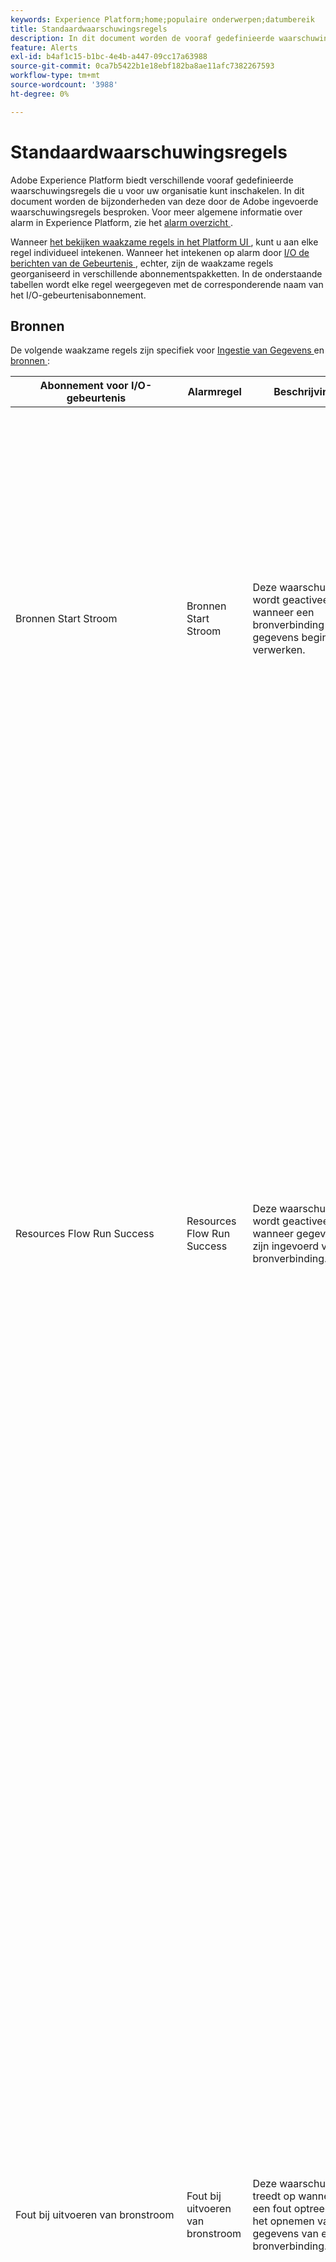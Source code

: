 ```yaml
---
keywords: Experience Platform;home;populaire onderwerpen;datumbereik
title: Standaardwaarschuwingsregels
description: In dit document worden de vooraf gedefinieerde waarschuwingsregels van het Experience Platform besproken.
feature: Alerts
exl-id: b4af1c15-b1bc-4e4b-a447-09cc17a63988
source-git-commit: 0ca7b5422b1e18ebf182ba8ae11afc7382267593
workflow-type: tm+mt
source-wordcount: '3988'
ht-degree: 0%

---
```


# Standaardwaarschuwingsregels

Adobe Experience Platform biedt verschillende vooraf gedefinieerde waarschuwingsregels die u voor uw organisatie kunt inschakelen. In dit document worden de bijzonderheden van deze door de Adobe ingevoerde waarschuwingsregels besproken. Voor meer algemene informatie over alarm in Experience Platform, zie het [ alarm overzicht ](./overview.md).

Wanneer [ het bekijken waakzame regels in het Platform UI ](./ui.md), kunt u aan elke regel individueel intekenen. Wanneer het intekenen op alarm door [ I/O de berichten van de Gebeurtenis ](./subscribe.md), echter, zijn de waakzame regels georganiseerd in verschillende abonnementspakketten. In de onderstaande tabellen wordt elke regel weergegeven met de corresponderende naam van het I/O-gebeurtenisabonnement.

## Bronnen

De volgende waakzame regels zijn specifiek voor [ Ingestie van Gegevens ](../../ingestion/home.md) en [ bronnen ](../../sources/home.md):

| Abonnement voor I/O-gebeurtenis | Alarmregel | Beschrijving | Schemapayload |
| --- | --- | --- | --- |
| Bronnen Start Stroom | Bronnen Start Stroom | Deze waarschuwing wordt geactiveerd wanneer een bronverbinding gegevens begint te verwerken. | <pre><br>   &quot;id&quot;: &quot;66643b20-dc76-4b04-bacf-93bee162683c&quot;, <br>   &quot;createdAt&quot;: 1693339079768, <br>   &quot;updatedAt&quot;: 1693339079768, <br>   &quot;createdBy&quot;: &quot;acme@AdobeID&quot;, <br>   &quot;updatedBy&quot;: &quot;acme@AdobeID&quot;, <br>   &quot;createdClient&quot;: &quot;acme_client&quot;,<br>   &quot;updatedClient&quot;: &quot;acme_client&quot;, <br>   &quot;sandboxId&quot;: &quot;1bd86660-c5da-11e9-93d4-6d5fc3a66a8e&quot;, <br>   &quot;sandboxName&quot;: &quot;dev&quot;, <br>   &quot;imsOrgId&quot;: &quot;5C1328435BF324E90A49402A@AdobeOrg&quot;, <br>   &quot;flowId&quot;: &quot;dbc5c132-bc2a-4625-85c1-32bc2a262558&quot;, <br>   &quot;providerRefId&quot;: &quot;M-05222685-e2b7-4367-a5a2-db4d7acda43d-Incrementeel-0:2d304546-3817-42a6-b836 1a85fee51987&quot;, <br>   &quot;etag&quot;: &quot;\&quot;0e0158eb-0000-0d00-0000-64ee4dc70000\&quot;&quot;, <br>   &quot;metrics&quot;: <br>      &quot;statusSummary&quot;: <br>         &quot;status&quot;: &quot;inProgress&quot;<br>      }<br>   },<br>   &quot;activities&quot;: [],<br>   &quot;flowName&quot;: &quot;Sales plan- week_plan.csv&quot;, <br>   &quot;header&quot;: <br>      &quot;_adobeio&quot;: <br>         &quot;imsOrgId&quot;: &quot;5C1328435BF324E90A49402A@AdobeOrg&quot;, <br>         &quot;providerMetadata&quot;: &quot;aep_observability_catalog_events&quot;, <br>         &quot;eventCode&quot;: &quot;source_flow_run_info&quot;<br>      }<br>   }<br></pre> |
| Resources Flow Run Success | Resources Flow Run Success | Deze waarschuwing wordt geactiveerd wanneer gegevens zijn ingevoerd via een bronverbinding. | <pre><br>   &quot;id&quot;: &quot;e3b63e78-b9fb-4e58-bac6-b7497e7bde04&quot;, <br>   &quot;createdAt&quot;: 1694474662038, <br>   &quot;updatedAt&quot;: 1694474985756, <br>   &quot;createdBy&quot;: &quot;acme@AdobeID&quot;, <br>   &quot;updatedBy&quot;: &quot;acme@AdobeID&quot;, <br>   &quot;createdClient&quot;: &quot;acme_client&quot;,<br>   &quot;updatedClient&quot;: &quot;acme_client&quot;, <br>   &quot;sandboxId&quot;: &quot;1bd86660-c5da-11e9-93d4-6d5fc3a66a8e&quot;, <br>   &quot;sandboxName&quot;: &quot;mlb-enablement&quot;, <br>   &quot;imsOrgId&quot;: &quot;5C1328435BF324E90A49402A@AdobeOrg&quot;, <br>   &quot;flowId&quot;: &quot;dbc5c132-bc2a-4625-85c1-32bc2a262558&quot;, <br>   &quot;providerRefId&quot;: &quot;M-cd9b4bbc-c1c6-4630-859e-49776afb483b-Incrementeel-0:10f1f4bb-47cd-4093-a9af-9520f cc11264&quot;, <br>   &quot;etag&quot;: &quot;\&quot;760000d9-0000-0200-0000-64ffa2e90000\&quot;&quot;, <br>   &quot;metrics&quot;: <br>      &quot;durationSummary&quot;: <br>         &quot;startedAtUTC&quot;: 1694474649498, <br>         &quot;completedAtUTC&quot;: 1694474676869 <br>      },<br>      &quot;sizeSummary&quot;: <br>         &quot;inputBytes&quot;: 0 <br>      },<br>      &quot;recordSummary&quot;: <br>         &quot;inputRecordCount&quot;: 0<br>      },<br>      &quot;statusSummary&quot;: <br>         &quot;status&quot;: &quot;succes&quot;<br>      }<br>   },<br>   &quot;activities&quot;: [{<br>      &quot;id&quot;: &quot;4f008a00-3a04-11eb-adc1-0242ac120002&quot;, <br>      &quot;name&quot;: &quot;Maria DB Copy Activity&quot;, <br>      &quot;updatedAtUTC&quot;: 0, <br>      &quot;durationSummary&quot;: <br>         &quot;startedAtUTC&quot;: 1694474649498, <br>         &quot;completedAtUTC&quot;: 1694474676869 <br>      },<br>      &quot;latencySummary&quot;: {}, <br>      &quot;sizeSummary&quot;: <br>         &quot;inputBytes&quot;: 0<br>      },<br>      &quot;recordSummary&quot;: <br>         &quot;inputRecordCount&quot;: 0<br>      },<br>      &quot;fileSummary&quot;: {}, <br>      &quot;statusSummary&quot;: <br>         &quot;status&quot;: &quot;success&quot;, <br>         &quot;extensions&quot;: {} <br>      }<br>   }],<br>   &quot;flowName&quot;: &quot;Employee - Stolz Maria DB&quot;, <br>   &quot;header&quot;: <br> 6}      &quot;_adobeio&quot;: <br>         &quot;imsOrgId&quot;: &quot;5C1328435BF324E90A49402A@AdobeOrg&quot;, <br>         &quot;providerMetadata&quot;: &quot;aep_observability_catalog_events&quot;,<br>         &quot;eventCode&quot;: &quot;source_flow_run_info&quot;<br>      }<br>   }<br></pre> |
| Fout bij uitvoeren van bronstroom | Fout bij uitvoeren van bronstroom | Deze waarschuwing treedt op wanneer een fout optreedt bij het opnemen van gegevens van een bronverbinding. | <pre><br>   &quot;id&quot;: &quot;f0b809c5-603d-4d6e-9600-977cb2e277b4&quot;, <br>   &quot;createdAt&quot;: 1693538438769, <br>   &quot;updatedAt&quot;: 1693539887893, <br>   &quot;createdBy&quot;: &quot;acme@AdobeID&quot;, <br>   &quot;updatedBy&quot;: &quot;acme@AdobeID&quot;, <br>   &quot;createdClient&quot;: &quot;acme_client&quot;,<br>   &quot;updatedClient&quot;: &quot;acme_client&quot;, <br>   &quot;sandboxId&quot;: &quot;1bd86660-c5da-11e9-93d4-6d5fc3a66a8e&quot;, <br>   &quot;sandboxName&quot;: &quot;dev&quot;, <br>   &quot;imsOrgId&quot;: &quot;5C1328435BF324E90A49402A@AdobeOrg&quot;, <br>   &quot;flowId&quot;: &quot;dbc5c132-bc2a-4625-85c1-32bc2a262558&quot;, <br>   &quot;providerRefId&quot;: &quot;M-c0cb4b5b-367f-4946-a6cc-f7ccfe005b89-Incrementeel-0:911c77de-7d0c-4d10-a3cb-2602 evp1171&quot;, <br>   &quot;etag&quot;: &quot;\&quot;56010101-0000-1b00-0000-64f15e2f000\&quot;&quot;,<br>   &quot;metrics&quot;: <br>      &quot;durationSummary&quot;: <br>         &quot;startedAtUTC&quot;: 1693538422921, <br>         &quot;completedAtUTC&quot;: 1693539869854 <br>      },<br>      &quot;recordSummary&quot;: <br>         &quot;failedInfo&quot;: [{<br>            &quot;code&quot;: &quot;2200&quot;, <br>            &quot;message&quot;: &quot;Een verbindingspoging is mislukt omdat de verbonden partij niet correct heeft gereageerd na een bepaalde periode, of de gevestigde verbinding is mislukt omdat de verbonden host niet heeft gereageerd&quot;<br>            }]<br>      },<br>      &quot;statusSummary&quot;: <br>         &quot;status&quot;: &quot;failed&quot;, <br>         &quot;errors&quot;: [{<br>            &quot;code&quot;: &quot;CONNECTOR-1001-500&quot;,<br>            &quot;message&quot;: &quot;Error in copying the data from Source.&quot;<br>         }],<br>         &quot;activityRefs&quot;: [ &quot;4f008a00-3a04-11eb-adc1-0242ac120002&quot;]<br>      }<br>   },<br>   &quot;activiteiten&quot;: [<br>      &quot;id&quot;: &quot;4f008a00-3a04-11eb-adc1-0242ac120002&quot;, <br>      &quot;name&quot;: &quot;SFTP Copy Activity&quot;, <br>      &quot;updatedAtUTC&quot;: 0, <br>      &quot;durationSummary&quot;: <br>         &quot;startedAtUTC&quot;: 1693538422921, <br>         &quot;completedAtUTC&quot;: 1693539869854 <br>      },<br>      &quot;latencySummary&quot;: {}, <br>      &quot;sizeSummary&quot;: {}, <br>      &quot;recordSummary&quot;: <br>         &quot;failedInfo&quot;: [{<br>            &quot;code&quot;: &quot;2200&quot;, <br>            &quot;message&quot;: &quot;Een verbindingspoging is mislukt omdat de verbonden partij niet correct heeft gereageerd na een bepaalde periode, of de gevestigde verbinding is mislukt omdat de verbonden host niet heeft gereageerd&quot;<br>         }]<br>      },<br>      &quot;fileSummary&quot;: {}, <br>      &quot;statusSummary&quot;: <br>         &quot;status&quot;: &quot;failed&quot;, <br>         &quot;errors&quot;: [{<br>            &quot;code&quot;: &quot;CONNECTOR-1001-500&quot;,<br>            &quot;message&quot;: &quot;Error in copying the data from Source&quot; <br>         }],<br>         &quot;extensions&quot;: <br>            &quot;errorDetail&quot;: &quot;ErrorCode=SftpNetworkIssue,&#39;Type=Microsoft.DataTransfer.Common.Shared.HybridDeliveryException,Message=Meet network issue when connect to Sftp server &#39;13.5.109.14&#39;, SocketErrorCode: &#39;TimedOut&#39;.,Source=Microsoft.DataTransfer.ClientLibrary.SftpConnector,&#39;&#39;Type=System.Net.Sockets.SocketException, Message=A verbindingspoging ontbrak omdat de verbonden partij niet behoorlijk na een periode antwoordde, of de gevestigde verbinding ontbrak omdat de verbonden gastheer heeft nagelaten te antwoorden,Source=Renci.SshNet,&#39;, <br>            &quot;errors&quot;: [{<br>               &quot;code&quot;: &quot;2200&quot;,<br>               &quot;message&quot;: &quot;Een verbindingspoging is mislukt omdat de verbonden partij niet correct heeft gereageerd na een bepaalde periode, of de vastgestelde verbinding is mislukt omdat de verbonden host niet heeft gereageerd&quot;<br>            }]<br>         }<br>      }<br>   }],<br>   &quot;flowName&quot;: &quot;Dataflow - wx_medallia_export_together.csv&quot;, <br>   &quot;header&quot;: <br>      &quot;_adobeio&quot;: <br>         &quot;imsOrgId&quot;: &quot;5C1328435BF324E90A49402A@AdobeOrg&quot;, <br>         &quot;providerMetadata&quot;: &quot;aep_observability_catalog_events&quot;,<br>         &quot;eventCode&quot;: &quot;source_flow_run_error&quot;<br>      }<br>   }<br></pre> |
| Bronnen: Vertraging bij uitvoering | Vertraging bij inname | Deze waarschuwing wordt geactiveerd wanneer een batch-opname-flow langer duurt dan 150 minuten om te verwerken. | <pre><br>   &quot;id&quot;: &quot;c21ddbcc-cec2-4a63-9ddb-ccccec2fa6360&quot;, <br>   &quot;status&quot;: &quot;FIRING&quot;, <br>   &quot;name&quot;: &quot;sources_flow_run_delay_e2e_va7_prod&quot;, <br>   &quot;message&quot;: &quot;Trigdered : from imsOrg - Sources Flow Run Delay2 observability_e2e_test above 150 minutes. De huidige waarde is 1 minuten.&quot;, <br>   &quot;createdAt&quot;: &quot;2023-09-01T04 :27: 44.922Z&quot;, <br>   &quot;severity&quot;: &quot;high&quot;, <br>   &quot;imsOrgId&quot;: &quot;5C1328435BF324E90A49402A@AdobeOrg&quot;, <br>   &quot;sandboxName&quot;: &quot;observability-01&quot;, <br>   &quot;sandboxId&quot;: &quot;1bd86660-c5da-11e9-93d4-6d5fc3a66a8e&quot;, <br>   &quot;value&quot;: &quot;1&quot;, <br>   &quot;url&quot;: &quot;https://experience.adobe.com/#/@9C991D2E622D76190A495E39@AdobeOrg/sname:observability-01/platform/source/dataflows/de887077-5cf6-425f-9472-257168ad3c97/activity/test-f9d2a873-28c7-402d-891a-3f19dd6b4ad7&quot;, <br>   &quot;flowId&quot;: &quot;dbc5c132-bc2a-4625-85c1-32bc2a262558&quot;, <br>   &quot;flowRunId&quot;: &quot;test-f9d2a873-28c7-402d-891a-3f19dd6b4ad7&quot;, <br>   header&quot;: <br>      &quot;_adobeio&quot;: <br>         &quot;imsOrgId&quot;: &quot;5C1328435BF324E90A49402A@AdobeOrg&quot;, <br>         &quot;providerMetadata&quot;: &quot;aep_observability_catalog_events&quot;, <br>         &quot;eventCode&quot;: &quot;source_flow_run_error&quot;<br>      }<br>   }<br></pre> |
| Bronopinievormingsfoutfrequentie overschreden | Ingestiefout | Deze waarschuwing treedt op wanneer de verhouding van mislukte records ten opzichte van alle records een drempel van 0,5% overschrijdt. | <pre><br>   &quot;id&quot;: &quot;b391018e-eccc-4906-9101-8eccb906a9&quot;, <br>   &quot;status&quot;: &quot;INACTIEF&quot;, <br>   &quot;name&quot;: &quot;sources_ingestion_error_rate_over&quot;, <br>   &quot;message&quot;: &quot;Resolved : Source Ingestie Error Rate Exceeded is boven 1%. De huidige waarde is 2%.&quot;, <br>   &quot;createdAt&quot;: &quot;2023-09-01T00 :46: 54.661Z&quot;, <br>   &quot;resolvedAt&quot;: &quot;2023-09-01T04 :31: 54.661Z&quot;, <br>   &quot;severity&quot;: &quot;high&quot;, <br>   &quot;imsOrgId&quot;: &quot;5C1328435BF324E90A49402A@AdobeOrg&quot;, <br>   &quot;sandboxName&quot;: &quot;prod&quot;, <br>   &quot;sandboxId&quot;: &quot;1bd86660-c5da-11e9-93d4-6d5fc3a66a8e&quot;, <br>   &quot;value&quot;: &quot;2&quot;, <br>   &quot;url&quot;: &quot;https://experience.adobe.com/#/@777B575E55828EBB7F000101@AdobeOrg/sname:prod/platform/source/dataflows/4045eb32-95e2-4c54-a6b2-07209c43fff7/activity&quot;, <br>   &quot;flowId&quot;: &quot;dbc5c132-bc2a-4625-85c1-32bc2a262558&quot;, <br>   &quot;header&quot;: <br>      &quot;_adobeio&quot;: <br>         &quot;imsOrgId&quot;: &quot;5C1328435BF324E90A49402A@AdobeOrg&quot;, <br>         &quot;providerMetadata&quot;: &quot;aep_observability_catalog_events&quot;, <br>         &quot;eventCode&quot;: &quot;source_flow_run_error&quot;<br>      }<br>   }<br></pre> |
| Bronnen: Run-info over stroom | Streaming bronnen voltooid | Deze waarschuwing wordt geactiveerd wanneer gegevens zijn verwerkt vanaf een gestreamde brongegevensstroom. | <pre><br>   &quot;id&quot;: &quot;befcac5b-51c8-4bce-92ae-d7b92fddad21&quot;, <br>   &quot;createdAt&quot;: 1697579102733, <br>   &quot;updatedAt&quot;: 1697582278978, <br>   &quot;createdBy&quot;: &quot;acme@AdobeID&quot;, <br>   &quot;updatedBy&quot;: &quot;acme@AdobeID&quot;, <br>   &quot;createdClient&quot;: &quot;acme_foundation_connectors&quot;, <br>   &quot;updatedClient&quot;: &quot;acme_foundation_connectors&quot;, <br>   &quot;sandboxId&quot;: &quot;1bd86660-c5da-11e9-93d4-6d5fc3a66a8e&quot;, <br>   &quot;sandboxName&quot;: &quot;prod&quot;, <br>   &quot;imsOrgId&quot;: &quot;5C1328435BF324E90A49402A@AdobeOrg&quot;, <br>   &quot;flowId&quot;: &quot;dbc5c132-bc2a-4625-85c1-32bc2a262558&quot;, <br>   &quot;providerRefId&quot;: &quot;1697576400000-1697580000000&quot;, <br>   &quot;providerRefId&quot;: &quot;1697576400000-1697580000000&quot;, <br>   &quot;etag&quot;: &quot;\&quot;0e0158eb-0000-0d00-0000-64ee4dc70000\&quot;&quot;, <br>   &quot;metrics&quot;: <br>      &quot;durationSummary&quot;: <br>         &quot;startedAtUTC&quot;: 1697576400000, <br>         &quot;completedAtUTC&quot;: 1697582277000 <br>      },<br>      &quot;latencySummary&quot;: <br>         &quot;minMs&quot;: 1417, <br>         &quot;maxMs&quot;: 591304 <br>      },<br>      &quot;recordSummary&quot;: <br>         &quot;inputRecordCount&quot;: 10, <br>         &quot;createdRecordCount&quot;: 5, <br>         &quot;failedRecordCount&quot;: 0, <br>         &quot;warningRecordCount&quot;: 0, <br>         &quot;ingestedRecordPercentage&quot;: 50 <br>      },<br>      &quot;statusSummary&quot;: <br>         &quot;status&quot;: &quot;partiëleSuccess&quot;<br>      }<br>   },<br>   &quot;flowName&quot;: &quot;Streaming Connection for dataset Id 5dcb24b84d955318add54eb1&quot;, <br>   &quot;flowType&quot;: &quot;streaming&quot;, <br>   &quot;bericht&quot;: &quot;het stromen van de bronstroom van stroombron stelt Verbinding voor dataset Identiteitskaart 5dcb24b84d955318add54eb1 in werking die bij 2023-10-17 21 :45: 02 voltooide, met 5 Verslagen ingebed en het tarief van de Opname is 50.&quot;, {50.&quot; 38}   &quot;url&quot;: &quot;https://experience-stage.adobe.com/@4E5F3EB95C746F890A49400A@AdobeOrg/sname:prod/platform/source/dataflows/10bebc5d-66c4-4382-bebc-5d66c4d38295/activity/befcac5b-51c8-4bce-92ae-d7b92fddad21&quot;, <br>   &quot;header&quot;: <br>      &quot;_adobeio&quot;: <br>         &quot;imsOrgId&quot;: &quot;5C1328435BF324E90A49402A@AdobeOrg&quot;, <br>         &quot;providerMetadata&quot;: &quot;aep_observability_catalog_events&quot;, <br>       &quot;eventCode&quot;: &quot;source_flow_run_info&quot;<br>      }<br>   }<br><br></pre> |

{style="table-layout:auto"}

Als u zich eerder hebt geabonneerd op het volgende type waarschuwingen, ontvangt u geen waarschuwingen meer omdat deze waarschuwing is afgekeurd:

| Abonnement voor I/O-gebeurtenis | Alarmregel | Beschrijving |
| --- | --- | --- |
| Vertragingen, fouten en fouten bij Source Flow-uitvoering | Gebrek aan vergisting | Deze waarschuwing stuurt u een bericht als de inname meer dan zeven uur wordt vertraagd en er geen gegevens aan Platform worden doorgegeven. |

{style="table-layout:auto"}

## Identiteit

De volgende waakzame regels zijn specifiek voor [ Dienst van de Identiteit ](../../identity-service/home.md):

| Abonnement voor I/O-gebeurtenis | Alarmregel | Beschrijving | Schema Payload |
| --- | --- | --- | --- |
| Start Identiteitsservicestroom | Start Identiteitsservicestroom | Deze waarschuwing treedt op wanneer een stroom van de Dienst van de Identiteit begint gegevens te verwerken. Met andere woorden, worden ingesloten gegevens geladen van het Datameer in de Dienst van de Identiteit. | <pre><br>   &quot;id&quot;: &quot;3c41c35b-d11e-40f1-9566-a5e762c28b59&quot;, <br>   &quot;createdAt&quot;: 1693592240366, <br>   &quot;updatedAt&quot;: 1693592240366, <br>   &quot;createdBy&quot;: &quot;acme@AdobeID&quot;, <br>   &quot;updatedBy&quot;: &quot;acme@AdobeID&quot;, <br>   &quot;createdClient&quot;: &quot;acme_client&quot;,<br>   &quot;updatedClient&quot;: &quot;acme_client&quot;, <br>   &quot;sandboxId&quot;: &quot;1bd86660-c5da-11e9-93d4-6d5fc3a66a8e&quot;, <br>   &quot;sandboxName&quot;: &quot;prod&quot;, <br>   &quot;imsOrgId&quot;: &quot;5C1328435BF324E90A49402A@AdobeOrg&quot;, <br>   &quot;flowId&quot;: &quot;dbc5c132-bc2a-4625-85c1-32bc2a262558&quot;, <br>   &quot;providerRefId&quot;: &quot;64f22aaf0b0eba2866deff2a&quot;, <br>   &quot;etag&quot;: &quot;\&quot;1a0059ab-0000-0a00-0000-64f22ab00000\&quot;&quot;, <br>   &quot;metrics&quot;: <br>      &quot;statusSummary&quot;: <br>         &quot;status&quot;: &quot;inProgress&quot;<br>      }<br>   },<br>   &quot;activities&quot;: [],<br>   &quot;flowName&quot;: &quot;Datalake to Identity Service Flow&quot;, <br>   &quot;header&quot;: <br>      &quot;_adobeio&quot;: <br>         &quot;imsOrgId&quot;: &quot;5C1328435BF324E90A49402A@AdobeOrg&quot;, <br>         &quot;providerMetadata&quot;: &quot;aep_observability_catalog_events&quot;, <br>         &quot;eventCode&quot;: &quot;identity_ingestion_info&quot;<br>      }<br>   }<br></pre> |
| Workflow voor identiteitsservice | Workflow voor identiteitsservice | Deze waarschuwing wordt geactiveerd wanneer gegevens zijn geladen van het Data Lake naar Identity Service. | <pre><br>   &quot;id&quot;: &quot;1a1dd6ad-a033-4e1f-a5be-1fa2c2698ca4&quot;, <br>   &quot;createdAt&quot;: 1694466196663, <br>   &quot;updatedAt&quot;: 1694467528023, <br>   &quot;createdBy&quot;: &quot;acme@AdobeID&quot;, <br>   &quot;updatedBy&quot;: &quot;acme@AdobeID&quot;, <br>   &quot;createdClient&quot;: &quot;acme_client&quot;,<br>   &quot;updatedClient&quot;: &quot;acme_client&quot;, <br>   &quot;sandboxId&quot;: &quot;1bd86660-c5da-11e9-93d4-6d5fc3a66a8e&quot;, <br>   &quot;sandboxName&quot;: &quot;prod&quot;, <br>   &quot;imsOrgId&quot;: &quot;5C1328435BF324E90A49402A@AdobeOrg&quot;, <br>   &quot;flowId&quot;: &quot;dbc5c132-bc2a-4625-85c1-32bc2a262558&quot;, <br>   &quot;providerRefId&quot;: &quot;64ff8094a3c348289dc9a7a9&quot;, <br>   &quot;etag&quot;: &quot;\&quot;110013a7-0000-1b00-0000-64ff85c80000\&quot;&quot;, <br>   &quot;predecessors&quot;: [{<br>      &quot;flowId&quot;: &quot;dbc5c132-bc2a-4625-85c1-32bc2a262558&quot;, <br>      &quot;flowRunId&quot;: &quot;e2af312c-6465-47d1-92bc-e21f26c4a8df&quot;, <br>      &quot;flowSpec&quot;: <br>         &quot;id&quot;: &quot;9753525b-82c7-4dce-8a9b-5ccfce2b9876&quot;, <br>         &quot;version&quot;: &quot;1.0&quot;<br>      }<br>   }], <br>   &quot;metrics&quot;: <br>      &quot;durationSummary&quot;: <br>         &quot;startedAtUTC&quot;: 1694466196065, <br>         &quot;completedAtUTC&quot;: 1694467520000 <br>      },<br>      &quot;recordSummary&quot;: <br>         &quot;inputRecordCount&quot;: 1, <br>         &quot;createdRecordCount&quot;: 0, <br>         &quot;updatedRecordCount&quot;: 1, <br>         &quot;outputRecordCount&quot;: 0, <br>         &quot;skippedRecordCount&quot;: 0, <br>         &quot;failedRecordCount&quot;: 0, <br>         &quot;deleteRecordCount&quot;: 0, <br>         &quot;targetSummaries&quot;: [{<br>            &quot;id&quot;: &quot;4c4810e6-a595-4667-852a-bf75e1b02e8a&quot;, <br>            &quot;createdRecordCount&quot;: 0, <br>            &quot;outputRecordCount&quot;: 0, <br>            &quot;updatedRecordCount&quot;: 1, <br>            &quot;deleteRecordCount&quot;: 0<br>         }, <br>            &quot;id&quot;: &quot;4d5afd86-cb3a-459d-9c0b-81a0599d5a7d&quot;, <br>            &quot;createdRecordCount&quot;: 0, <br>            &quot;outputRecordCount&quot;: 0, <br>            &quot;updatedRecordCount&quot;: 0<br>         }]<br>      },<br>      &quot;statusSummary&quot;: <br>         &quot;status&quot;: &quot;succes&quot;<br>      }<br>   },<br>   &quot;activities&quot;: [{<br>      &quot;id&quot;: &quot;46382888-2f46-11eb-adc1-0242ac120002&quot;,<br>      &quot;name&quot;: &quot;Identity Service Batch Activity&quot;, <br>      &quot;updatedAtUTC&quot;: 0, <br>      &quot;durationSummary&quot;: <br>         &quot;startedAtUTC&quot;: 1694466196065, <br>         &quot;completedAtUTC&quot;: 1694467520000 <br>      },<br>      &quot;latencySummary&quot;: {}, <br>      &quot;sizeSummary&quot;: {}, <br>      &quot;recordSummary&quot;: <br>         &quot;inputRecordCount&quot;: 1, <br>         &quot;createdRecordCount&quot;: 0, <br>         &quot;updatedRecordCount&quot;: 1, <br>         &quot;outputRecordCount&quot;: 0, <br>         &quot;skippedRecordCount&quot;: 0, <br>         &quot;failedRecordCount&quot;: 0, <br>         &quot;deleteRecordCount&quot;: 0<br>      },<br>      &quot;fileSummary&quot;: {},<br>      &quot;statusSummary&quot;: <br>         &quot;status&quot;: &quot;success&quot;, <br>         &quot;extensions&quot;: {} <br>      }<br>   }],<br>   &quot;flowName&quot;: &quot;Datalake to Identity Service Flow&quot;, <br>   &quot;header&quot;: <br>      &quot;_adobeio&quot;: <br>         &quot;imsOrgId&quot;: &quot;5C1328435BF324E90A49402A@AdobeOrg&quot;, <br>         &quot;providerMetadata&quot;: &quot;aep_observability_catalog_events&quot;,<br>         &quot;eventCode&quot;: &quot;identity_ingestion_info&quot;<br>      }<br>   }<br></pre> |
| Vertragingen, fouten en fouten bij identiteitsverdenking | Vertraging bij uitvoering identiteitsservicestroom | Deze waarschuwing treedt in werking wanneer een stroom van de Dienst van de Identiteit duurt langer dan 150 minuten om te verwerken. | <pre><br>   &quot;id&quot;: &quot;cf60faf1-eae7-4d79-a0fa-f1eae72d7974&quot;, <br>   &quot;status&quot;: &quot;INACTIEF&quot;, <br>   &quot;name&quot;: &quot;identity_service_batch_flow_run_delay&quot;, <br>   &quot;message&quot;: &quot;Resolved: Identity Service Flow Run Delay Datalake_to_Identity Service_Flow is al meer dan 150 minuten bezig met verwerken. De huidige waarde is 514 minuten.&quot;, <br>   &quot;createdAt&quot;: &quot;2023-09-01T17 :21: 08.867Z&quot;, <br>   &quot;resolvedAt&quot;: &quot;2023-09-01T18 :48: 08.867Z&quot;, <br>   &quot;severity&quot;: &quot;high&quot;, <br>   &quot;imsOrgId&quot;: &quot;5C1328435BF324E90A49402A@AdobeOrg&quot;, <br>   &quot;sandboxName&quot;: &quot;telmore-prod&quot;, <br>   &quot;sandboxId&quot;: &quot;1bd86660-c5da-11e9-93d4-6d5fc3a66a8e&quot;, <br>   &quot;value&quot;: &quot;514&quot;, <br>   &quot;url&quot;: &quot;https://experience.adobe.com/#/@0BD6E1CE5440F9CA0A4C98A5@AdobeOrg/sname:telmore-prod/platform/monitoring/dashboard?pageType=identity&amp;flowId=dbc5c132-bc2a-4625-85c1-32bc2a262558&amp;runId=389e37c6-e225-4a20-8049-674d201c28b9&amp;us_redirect=true&quot;, <br>   &quot;flowId&quot;: &quot;dbc5c132-bc2a-4625-85c1-32bc2a262558&quot;, <br>   &quot;flowRunId&quot;: &quot;389e37c6-e225-4a20-8049-674d201c28b9&quot;, <br>   &quot;header&quot;: <br>      &quot;_adobeio&quot;: <br>         &quot;imsOrgId&quot;: &quot;5C1328435BF324E90A49402A@AdobeOrg&quot;, <br>         &quot;providerMetadata&quot;: &quot;aep_observability_catalog_events&quot;, <br>         &quot;eventCode&quot;: &quot;identity_ingestion_error&quot;<br>      }<br>   }<br></pre> |
| Vertragingen, fouten en fouten bij identiteitsverdenking | Fout bij uitvoeren van identiteitsservicestroom | Deze waarschuwing treedt in werking wanneer een fout optreedt bij het invoeren van gegevens in Identity Service. |  |

{style="table-layout:auto"}

## Profiel

De volgende waakzame regels zijn specifiek voor [ in real time het Profiel van de Klant ](../../profile/home.md):

| Abonnement voor I/O-gebeurtenis | Alarmregel | Beschrijving | Payloadschema |
| --- | --- | --- | --- |
| Start van profielstroom | Start van profielstroom | Deze waarschuwing wordt geactiveerd wanneer een profielstroom wordt gestart met het verwerken van gegevens. | <pre><br>   &quot;id&quot;: &quot;a2f085ec-61f9-4f2e-8814-60a8f64332bb&quot;, <br>   &quot;createdAt&quot;: 1693950380140, <br>   &quot;updatedAt&quot;: 1693950380140, <br>   &quot;createdBy&quot;: &quot;acme@AdobeID&quot;, <br>   &quot;updatedBy&quot;: &quot;acme@AdobeID&quot;, <br>   &quot;createdClient&quot;: &quot;acme_client&quot;,<br>   &quot;updatedClient&quot;: &quot;acme_client&quot;, <br>   &quot;sandboxId&quot;: &quot;1bd86660-c5da-11e9-93d4-6d5fc3a66a8e&quot;, <br>   &quot;sandboxName&quot;: &quot;acme sandbox&quot;, <br>   &quot;imsOrgId&quot;: &quot;5C1328435BF324E90A49402A@AdobeOrg&quot;, <br>   &quot;flowId&quot;: &quot;dbc5c132-bc2a-4625-85c1-32bc2a262558&quot;, <br>   &quot;providerRefId&quot;: &quot;64f7a1ab344c1728672d58a1&quot;, <br>   &quot;etag&quot;: &quot;\&quot;000045a2-0000-0a00-0000-64f7a1ac0000\&quot;&quot;, <br>   &quot;metrics&quot;: <br>      &quot;statusSummary&quot;: <br>         &quot;status&quot;: &quot;inProgress&quot;<br>      }<br>   },<br>   &quot;activities&quot;: [],<br>   &quot;flowName&quot;: &quot;Datalake to Profile Flow&quot;, <br>   &quot;header&quot;: <br>      &quot;_adobeio&quot;: <br>         &quot;imsOrgId&quot;: &quot;5C1328435BF324E90A49402A@AdobeOrg&quot;, <br>         &quot;providerMetadata&quot;: &quot;aep_observability_catalog_events&quot;, <br>         &quot;eventCode&quot;: &quot;profile_ingestion_info&quot;<br>      }<br>   }<br></pre> |
| Profielstroom is uitgevoerd | Profielstroom is uitgevoerd | Deze waarschuwing wordt geactiveerd wanneer gegevens met succes worden geladen in Profiel van het Datameer. | <pre><br>   &quot;id&quot;: &quot;8336a037-1d7c-42c9-959d-5efc892a3c6d&quot;, <br>   &quot;createdAt&quot;: 1693949680760, <br>   &quot;updatedAt&quot;: 1693951257493, <br>   &quot;createdBy&quot;: &quot;acme@AdobeID&quot;, <br>   &quot;updatedBy&quot;: &quot;acme@AdobeID&quot;, <br>   &quot;createdClient&quot;: &quot;acme_client&quot;,<br>   &quot;updatedClient&quot;: &quot;acme_client&quot;, <br>   &quot;sandboxId&quot;: &quot;1bd86660-c5da-11e9-93d4-6d5fc3a66a8e&quot;, <br>   &quot;sandboxName&quot;: &quot;prod&quot;, <br>   &quot;imsOrgId&quot;: &quot;5C1328435BF324E90A49402A@AdobeOrg&quot;, <br>   &quot;flowId&quot;: &quot;dbc5c132-bc2a-4625-85c1-32bc2a262558&quot;, <br>   &quot;providerRefId&quot;: &quot;64f79ef0badb1428d3508035&quot;, <br>   &quot;etag&quot;: &quot;\&quot;bc00da87-0000-0200-0000-64f7a5190000\&quot;&quot;, <br>   &quot;predecessors&quot;: [{<br>      &quot;flowId&quot;: &quot;dbc5c132-bc2a-4625-85c1-32bc2a262558&quot;, <br>      &quot;flowRunId&quot;: &quot;94b2828e-17b6-416b-a645-0025c08d45c5&quot;, <br>      &quot;flowSpec&quot;: <br>         &quot;id&quot;: &quot;9753525b-82c7-4dce-8a9b-5ccfce2b9876&quot;, <br>         &quot;version&quot;: &quot;1.0&quot;<br>      }<br>   }], <br>   &quot;metrics&quot;: <br>      &quot;durationSummary&quot;: <br>         &quot;startedAtUTC&quot;: 1693949680540, <br>         &quot;completedAtUTC&quot;: 1693951233209 <br>      },<br>      &quot;recordSummary&quot;: <br>         &quot;inputRecordCount&quot;: 130, <br>         &quot;createdRecordCount&quot;: 130, <br>         &quot;updatedRecordCount&quot;: 0, <br>         &quot;outputRecordCount&quot;: 130 <br>      },<br>      &quot;statusSummary&quot;: <br>         &quot;status&quot;: &quot;succes&quot;<br>      }<br>   },<br>   &quot;activities&quot;: [{<br>      &quot;id&quot;: &quot;08e3217c-2f46-11eb-adc1-0242ac120002&quot;, <br>      &quot;name&quot;: &quot;Profile Batch Activity&quot;, <br>      &quot;updatedAtUTC&quot;: 0, <br>      &quot;durationSummary&quot;: <br>         &quot;startedAtUTC&quot;: 1693949680540, <br>         &quot;completedAtUTC&quot;: 1693951233209 <br>      },<br>      &quot;latencySummary&quot;: {},<br>      &quot;sizeSummary&quot;: {},<br>      &quot;recordSummary&quot;: <br>         &quot;inputRecordCount&quot;: 130, <br>         &quot;createdRecordCount&quot;: 130, <br>         &quot;updatedRecordCount&quot;: 0, <br>         &quot;outputRecordCount&quot;: 130 <br>      },<br>      &quot;fileSummary&quot;: {},<br>      &quot;statusSummary&quot;: <br>         &quot;status&quot;: &quot;success&quot;, <br>         &quot;extensions&quot;: {} <br>      }<br>   }],<br>   &quot;flowName&quot;: &quot;Datalake to Profile Flow&quot;, <br>   &quot;header&quot;: <br>      &quot;_adobeio&quot;: <br>         &quot;imsOrgId&quot;: &quot;5C1328435BF324E90A49402A@AdobeOrg&quot;, <br>         &quot;providerMetadata&quot;: &quot;aep_observability_catalog_events&quot;,<br>         &quot;eventCode&quot;: &quot;profile_ingestion_info&quot;<br>      }<br>   }<br></pre> |
| Vertraging bij uitvoering van profielstroom | Vertraging bij uitvoering van profielstroom | Deze waarschuwing wordt geactiveerd wanneer het laden van gegevens van het Data Lake in Profile langer duurt dan 150 minuten om te verwerken. | <pre><br>   &quot;id&quot;: &quot;00cf4244-bef0-4e36-8f42-44bef02e3659&quot;, <br>   &quot;status&quot;: &quot;FIRING&quot;, <br>   &quot;name&quot;: &quot;profile_batch_flow_run_delay&quot;, <br>   &quot;message&quot;: &quot;Trigered: Profile Flow Run Delay Datalake_to_Profile_Flow wordt al meer dan 150 minuten verwerkt. De huidige waarde is 152 minuten.&quot;, <br>   &quot;createdAt&quot;: &quot;2023-09-05T23 :59: 38.867Z&quot;, <br>   &quot;severity&quot;: &quot;high&quot;, <br>   &quot;imsOrgId&quot;: &quot;5C1328435BF324E90A49402A@AdobeOrg&quot;, <br>   &quot;sandboxName&quot;: &quot;acme sandbox&quot;, <br>   &quot;sandboxId&quot;: &quot;1bd86660-c5da-11e9-93d4-6d5fc3a66a8e&quot;, <br>   &quot;value&quot;: &quot;152&quot;, <br>   &quot;url&quot;: &quot;https://experience.adobe.com/#/@02251C795D6036FF0A495EF7@AdobeOrg/sname:acme sandbox/platform/monitoring/dashboard?pageType=profile&amp;flowId=dbc5c132-bc2a-4625-85c1-32bc2a262558&amp;runId=ed32fbbe-a73c-4c a0b-8685-01369c8dedf5&amp;us_redirect=true&quot;, <br>   &quot;flowId&quot;: &quot;dbc5c132-bc2a-4625-85c1-32bc2a262558&quot;, <br>   &quot;flowRunId&quot;: &quot;ed32fbbe-a73c-4a0b-8685-01369c8dedf5&quot;, <br>   &quot;header&quot;: <br>      &quot;_adobeio&quot;: <br>         &quot;imsOrgId&quot;: &quot;5C1328435BF324E90A49402A@AdobeOrg&quot;, <br>         &quot;providerMetadata&quot;: &quot;aep_observability_catalog_events&quot;, <br>         &quot;eventCode&quot;: &quot;profile_ingestion_error&quot;<br>      }<br>   }<br></pre> |
| Fout bij uitvoeren van profielstroom | Fout bij uitvoeren van profielstroom | Deze waarschuwing treedt op wanneer een fout optreedt bij het opnemen van gegevens in het profiel. | <pre><br>   <br>   &quot;id&quot;: &quot;36a796e5-4e8e-4354-a356-0e43d1e7b2e9&quot;, <br>   &quot;createdAt&quot;: 1694521355684, <br>   &quot;updatedAt&quot;: 1694529448617, <br>   &quot;createdBy&quot;: &quot;acme@AdobeID&quot;, <br>   &quot;updatedBy&quot;: &quot;acme@AdobeID&quot;, <br>   &quot;createdClient&quot;: &quot;acme_client&quot;,<br>   &quot;updatedClient&quot;: &quot;acme_client&quot;, <br>   &quot;sandboxId&quot;: &quot;1bd86660-c5da-11e9-93d4-6d5fc3a66a8e&quot;, <br>   &quot;sandboxName&quot;: &quot;prod&quot;, <br>   &quot;imsOrgId&quot;: &quot;5C1328435BF324E90A49402A@AdobeOrg&quot;, <br>   &quot;flowId&quot;: &quot;dbc5c132-bc2a-4625-85c1-32bc2a262558&quot;, <br>   &quot;providerRefId&quot;: &quot;6500580b971bf828d4f8d078&quot;, <br>   &quot;etag&quot;: &quot;\&quot;01001034-0000-0d00-0000-650077a80000\&quot;&quot;, <br>   &quot;predecessors&quot;: [{<br>      &quot;flowId&quot;: &quot;dbc5c132-bc2a-4625-85c1-32bc2a262558&quot;, <br>      &quot;flowRunId&quot;: &quot;93c6e812-434d-4f62-97c8-b45a77fe1f02&quot;, <br>      &quot;flowSpec&quot;: <br>         &quot;id&quot;: &quot;9753525b-82c7-4dce-8a9b-5ccfce2b9876&quot;, <br>         &quot;version&quot;: &quot;1.0&quot;<br>      }<br>   }], <br>   &quot;metrics&quot;: <br>      &quot;durationSummary&quot;: <br>         &quot;startedAtUTC&quot;: 1694521355504, <br>         &quot;completedAtUTC&quot;: 1694529442409 <br>      },<br>      &quot;statusSummary&quot;: <br>         &quot;status&quot;: &quot;failed&quot;,<br>         &quot;errors&quot;: [{<br>            &quot;code&quot;: &quot;UPINGT-007002-500&quot;,<br>            &quot;message&quot;: &quot;There was an error, the profile batch ingest job. failed. Neem contact op met de ondersteuning van het profiel.&quot;<br>         }],<br>         &quot;activityRefs&quot;: [ &quot;08e3217c-2f46-11eb-adc1-0242ac120002&quot;]<br>      }<br>   },<br>   &quot;activiteiten&quot;: [<br>      &quot;id&quot;: &quot;08e3217c-2f46-11eb-adc1-0242ac120002&quot;, <br>      &quot;name&quot;: &quot;Profile Batch Activity&quot;, <br>      &quot;updatedAtUTC&quot;: 0, <br>      &quot;durationSummary&quot;: <br>         &quot;startedAtUTC&quot;: 1694521355504, <br>         &quot;completedAtUTC&quot;: 1694529442409 <br>      },<br>      &quot;latencySummary&quot;: {}, <br>      &quot;sizeSummary&quot;: {}, <br>      &quot;recordSummary&quot;: {},<br>      &quot;fileSummary&quot;: {} ,<br>      &quot;statusSummary&quot;: <br>         &quot;status&quot;: &quot;failed&quot;, <br>         &quot;errors&quot;: [{<br>            &quot;code&quot;: &quot;UPINGT-007002-500&quot;,<br>            &quot;message&quot;: &quot;There was an error, the profile batch ingest job. failed. Neem contact op met de ondersteuning van het profiel.&quot;<br>         }],<br>         &quot;extensions&quot;: <br>            &quot;errors&quot;: [{<br>               &quot;code&quot;: &quot;UPINGT-007012-400&quot;,<br>               &quot;message&quot;: &quot;Invalid ECID&quot;<br>            }]<br>         }<br>      }<br>   }],<br>   &quot;flowName&quot;: &quot;Datalake to Profile Flow&quot;, <br>   &quot;header&quot;: <br>      &quot;_adobeio&quot;: <br>         &quot;imsOrgId&quot;: &quot;5C1328435BF324E90A49402A@AdobeOrg&quot;, <br>         &quot;providerMetadata&quot;: &quot;aep_observability_catalog_events&quot;, <br>         &quot;eventCode&quot;: &quot;profile_ingestion_error&quot;<br>      }<br>   }<br></pre> |

{style="table-layout:auto"}

## Segmentatie

De volgende waakzame regels zijn specifiek voor [ de Dienst van de Segmentatie ](../../segmentation/home.md):

| Abonnement voor I/O-gebeurtenis | Alarmregel | Beschrijving | Payload-schema |
| --- | --- | --- | --- |
| Start segmenttaak | Start segmenttaak | Deze waarschuwing treedt in werking wanneer een baan van de segmentevaluatie begint gegevens te verwerken. | <pre><br>   &quot;id&quot;: &quot;c29a3ef9-88fb-4b4d-aac4-70a9cc145daa&quot;, <br>   &quot;createdAt&quot;: 1693961877584, <br>   &quot;updatedAt&quot;: 1693961877584, <br>   &quot;createdBy&quot;: &quot;acme@AdobeID&quot;, <br>   &quot;updatedBy&quot;: &quot;acme@AdobeID&quot;, <br>   &quot;createdClient&quot;: &quot;acme-adapter&quot;, <br>   &quot;updatedClient&quot;: &quot;acme-adapter&quot;, <br>   &quot;sandboxId&quot;: &quot;1bd86660-c5da-11e9-93d4-6d5fc3a66a8e&quot;, <br>   &quot;sandboxName&quot;: &quot;prod&quot;, <br>   &quot;imsOrgId&quot;: &quot;5C1328435BF324E90A49402A@AdobeOrg&quot;, <br>   &quot;flowId&quot;: &quot;dbc5c132-bc2a-4625-85c1-32bc2a262558&quot;, <br>   &quot;providerRefId&quot;: &quot;bf65315e-01e9-47c0-822e-06ad1acebf66&quot;, <br>   &quot;etag&quot;: &quot;\&quot;90016d41-0000-0200-0000-64f7ce950000\&quot;&quot;, <br>   &quot;metrics&quot;: <br>      &quot;statusSummary&quot;: <br>         &quot;status&quot;: &quot;inProgress&quot;<br>      }<br>   },<br>   &quot;activities&quot;: [],<br>   &quot;flowName&quot;: &quot;Profile Segmentation flow&quot;, <br>   &quot;header&quot;: <br>      &quot;_adobeio&quot;: <br>         &quot;imsOrgId&quot;: &quot;5C1328435BF324E90A49402A@AdobeOrg&quot;, <br>         &quot;providerMetadata&quot;: &quot;aep_observability_catalog_events&quot;, <br>         &quot;eventCode&quot;: &quot;segment_evaluation_job_info&quot;<br>      }<br>   }<br></pre> |
| Segmenttaken voltooid | Segmenttaken voltooid | Deze waarschuwing treedt op wanneer een baan van de segmentevaluatie met succes voltooit. | <pre><br>   &quot;id&quot;: &quot;62180eb7-11ce-4b47-81d8-47db31e362c2&quot;, <br>   &quot;createdAt&quot;: 1694470184129, <br>   &quot;updatedAt&quot;: 1694470545011, <br>   &quot;createdBy&quot;: &quot;acme@AdobeID&quot;, <br>   &quot;updatedBy&quot;: &quot;acme@AdobeID&quot;, <br>   &quot;createdClient&quot;: &quot;acme-adapter&quot;, <br>   &quot;updatedClient&quot;: &quot;acme_client&quot;, <br>   &quot;sandboxId&quot;: &quot;1bd86660-c5da-11e9-93d4-6d5fc3a66a8e&quot;, <br>   &quot;sandboxName&quot;: &quot;prod&quot;, <br>   &quot;imsOrgId&quot;: &quot;5C1328435BF324E90A49402A@AdobeOrg&quot;, <br>   &quot;flowId&quot;: &quot;dbc5c132-bc2a-4625-85c1-32bc2a262558&quot;, <br>   &quot;providerRefId&quot;: &quot;636fbb89-4b51-463c-a6e0-5e9fd6c52acd&quot;, <br>   &quot;etag&quot;: &quot;\&quot;36008246-0000-0200-0000-64ff91910000\&quot;&quot;,<br>   &quot;metrics&quot;: <br>      &quot;durationSummary&quot;: <br>         &quot;startedAtUTC&quot;: 1694470145137, <br>         &quot;completedAtUTC&quot;: 1694470524000 <br>      },<br>      &quot;recordSummary&quot;: <br>         &quot;inputRecordCount&quot;: 22828, <br>         &quot;createdRecordCount&quot;: 2, <br>         &quot;outputRecordCount&quot;: 2, <br>         &quot;targetSummaries&quot;: [<br>            &quot;id&quot;: &quot;9d3e1be0-fb83-4b6b-ad90-545b2b5768df&quot;, <br>            &quot;createdRecordCount&quot;: 2, <br>            &quot;outputRecordCount&quot;: 2, <br>            &quot;entitySummaries&quot;: [{<br>               &quot;id&quot;: &quot;segment:89d301a8-bba4-44b5-beda-747cea891160&quot;, <br>               &quot;createdRecordCount&quot;: 2, <br>               &quot;outputRecordCount&quot;: 2<br>            }]<br>         }]<br>      },<br>      &quot;statusSummary&quot;: <br>         &quot;status&quot;: &quot;succes&quot;<br>      }<br>   },<br>   &quot;activities&quot;: [{<br>      &quot;id&quot;: &quot;3c8e49bc-27a6-11ec-9621-0242ac130002&quot;, <br>      &quot;name&quot;: &quot;Profile Batch Segmentation Activity&quot;, <br>      &quot;updatedAtUTC&quot;: 0, <br>      &quot;durationSummary&quot;: <br>         &quot;startedAtUTC&quot;: 1694470145137, <br>         &quot;completedAtUTC&quot;: 1694470524000 <br>      },<br>      &quot;latencySummary&quot;: {},<br>      &quot;sizeSummary&quot;: {},<br>      &quot;recordSummary&quot;: <br>         &quot;inputRecordCount&quot;: 22828, <br>         &quot;createdRecordCount&quot;: 2, <br>         &quot;outputRecordCount&quot;: 2<br>      },<br>      &quot;fileSummary&quot;: {},<br>      &quot;statusSummary&quot;: <br>         &quot;status&quot;: &quot;success&quot;, <br>         &quot;extensions&quot;: {} <br>      }<br>   }],<br>   &quot;flowName&quot;: &quot;Profile Segmentation flow&quot;, <br>   &quot;header&quot;: <br>      &quot;_adobeio&quot;: <br>         &quot;imsOrgId&quot;: &quot;5C1328435BF324E90A49402A@AdobeOrg&quot;, <br>         &quot;providerMetadata&quot;: &quot;aep_observability_catalog_events&quot;,<br>         &quot;eventCode&quot;: &quot;segment_evaluation_job_info&quot;<br>      }<br>   }<br></pre> |
| Vertraging segmenttaak | Vertraging segmenttaak | Deze waarschuwing treedt in werking wanneer een segmentevaluatietaak langer duurt dan 150 minuten om te voltooien. <br> Een van de volgende statussen wordt weergegeven: <br> - FIRING - Er is voldaan aan de voorwaarde voor mislukking of vertraging (Overweeg de status ACTIEF). <br> - INACTIEF - Aan de voorwaarde is niet voldaan of deze is niet opgelost (zie deze in een OPGELOSTE status). | <pre><br>   &quot;id&quot;: &quot;3b71eea7-75cb-4b33-b1ee-a775cb4b33d6&quot;, <br>   &quot;status&quot;: &quot;FIRING&quot;, <br>   &quot;name&quot;: &quot;profile_export_flow_run_delay&quot;, <br>   &quot;message&quot;: &quot;Trigdered: Segment Export Delay Profile_Export_flow is al meer dan 150 minuten bezig met verwerken. De huidige waarde is 152 minuten.&quot;, <br>   &quot;createdAt&quot;: &quot;2023-09-11T21 :57: 24.661Z&quot;, <br>   &quot;severity&quot;: &quot;high&quot;, <br>   &quot;imsOrgId&quot;: &quot;5C1328435BF324E90A49402A@AdobeOrg&quot;, <br>   &quot;sandboxName&quot;: &quot;prod&quot;, <br>   &quot;sandboxId&quot;: &quot;1bd86660-c5da-11e9-93d4-6d5fc3a66a8e&quot;, <br>   &quot;value&quot;: &quot;152&quot;, <br>   &quot;url&quot;: &quot;https://experience.adobe.com/#/@F6421253512D2C100A490D45@AdobeOrg/sname:prod/platform/segment/overview&quot;, <br>   &quot;flowId&quot;: &quot;dbc5c132-bc2a-4625-85c1-32bc2a262558&quot;, <br>   &quot;flowRunId&quot;: &quot;1d69e4ba-3940-44b8-b72b-9a85448a0086&quot;, <br>   &quot;header&quot;: <br>      &quot;_adobeio&quot;: <br>         &quot;imsOrgId&quot;: &quot;5C1328435BF324E90A49402A@AdobeOrg&quot;, <br>         &quot;providerMetadata&quot;: &quot;aep_observability_catalog_events&quot;, <br>         &quot;eventCode&quot;: &quot;segment_evaluation_job_error&quot;<br>      }<br>   }<br></pre> |
| Fout in segmenttaak | Fout in segmenttaak | Deze waarschuwing treedt in werking wanneer een baan van de segmentevaluatie in een fout resulteert. | <pre><br>   &quot;id&quot;: &quot;9236cc45-5bcc-4f5b-99d7-455bdaf27b3&quot;, <br>   &quot;createdAt&quot;: 1694524506427, <br>   &quot;updatedAt&quot;: 1694525578672, <br>   &quot;createdBy&quot;: &quot;acme@AdobeID&quot;, <br>   &quot;updatedBy&quot;: &quot;acme@AdobeID&quot;, <br>   &quot;createdClient&quot;: &quot;acme-adapter&quot;, <br>   &quot;updatedClient&quot;: &quot;acme_client&quot;, <br>   &quot;sandboxId&quot;: &quot;1bd86660-c5da-11e9-93d4-6d5fc3a66a8e&quot;, <br>   &quot;sandboxName&quot;: &quot;prod&quot;, <br>   &quot;imsOrgId&quot;: &quot;5C1328435BF324E90A49402A@AdobeOrg&quot;, <br>   &quot;flowId&quot;: &quot;dbc5c132-bc2a-4625-85c1-32bc2a262558&quot;, <br>   &quot;providerRefId&quot;: &quot;3baac7f5-5adb-491c-8320-84dd00c0963f&quot;, <br>   &quot;etag&quot;: &quot;\&quot;82008a80-0000-0200-0000-6500688a000\&quot;&quot;,<br>   &quot;metrics&quot;: <br>      &quot;durationSummary&quot;: <br>         &quot;startedAtUTC&quot;: 1694524502044, <br>         &quot;completedAtUTC&quot;: 1694525571000 <br>      },<br>      &quot;statusSummary&quot;: <br>         &quot;status&quot;: &quot;failed&quot;, <br>         &quot;errors&quot;: [{<br>            &quot;code&quot;: &quot;Unknown error code&quot;, <br>            &quot;message&quot;: &quot;Fout terwijl het uitvoeren van segmentevaluatie&quot;<br>         }], <br>         &quot;activityRefs&quot;: [ &quot;3c8e49bc-27a6-11ec-9621-0242ac130002&quot;]<br>      }<br>   },<br>   &quot;activiteiten&quot;: [<br>      &quot;id&quot;: &quot;3c8e49bc-27a6-11ec-9621-0242ac130002&quot;, <br>      &quot;name&quot;: &quot;Profile Batch Segmentation Activity&quot;, <br>      &quot;updatedAtUTC&quot;: 0, <br>      &quot;durationSummary&quot;: <br>         &quot;startedAtUTC&quot;: 1694524502044, <br>         &quot;completedAtUTC&quot;: 1694525571000 <br>      },<br>      &quot;latencySummary&quot;: {}, <br>      &quot;sizeSummary&quot;: {} ,<br>      &quot;recordSummary&quot;: {},<br>      &quot;fileSummary&quot;: {},<br>      &quot;statusSummary&quot;: <br>         &quot;status&quot;: &quot;failed&quot;,<br>         &quot;errors&quot;: [{<br>            &quot;code&quot;: &quot;Unknown error code&quot;,<br>            &quot;message&quot;: &quot;Error while executing segment evaluation&quot;<br>         }],<br>         &quot;extensions&quot;: {} <br>      }<br>   }],<br>   &quot;flowName&quot;: &quot;Profile Segmentation flow&quot;, <br>   &quot;header&quot;: <br>      &quot;_adobeio&quot;: <br>         &quot;imsOrgId&quot;: &quot;5C1328435BF324E90A49402A@AdobeOrg&quot;, <br>         &quot;providerMetadata&quot;: &quot;aep_observability_catalog_events&quot;,<br>         &quot;eventCode&quot;: &quot;segment_evaluation_job_error&quot;<br>      }<br>   }<br></pre> |
| Segmentdefinitie uitgeschakeld | Segmentdefinitie uitgeschakeld | Deze waarschuwing wordt geactiveerd wanneer een segmentdefinitie is uitgeschakeld vanwege een interne fout. Dit leidt automatisch tot een oorlogsruimte voor een team van de ingenieurskunst van de Adobe om de kwestie te onderzoeken. Deze waarschuwing is alleen bedoeld als informatief en vereist geen actie van u. |  |

{style="table-layout:auto"}

## Doelen

De volgende waakzame regels zijn specifiek voor [ bestemmingen ](../../destinations/home.md):

| Abonnement voor I/O-gebeurtenis | Alarmregel | Beschrijving | Payloadschema |
| --- | --- | --- | --- |
| Start stroom bestemming | Start stroom bestemming | Deze waarschuwing activeert wanneer een bestemmingstroom begint een segment te activeren. | <pre><br>   &quot;id&quot;: &quot;4950662c-aa5f-42ec-9258-d2782b02326e&quot;, <br>   &quot;createdAt&quot;: 1694471779205, <br>   &quot;updatedAt&quot;: 1694471779205, <br>   &quot;createdBy&quot;: &quot;acme@AdobeID&quot;, <br>   &quot;updatedBy&quot;: &quot;acme@AdobeID&quot;, <br>   &quot;createdClient&quot;: &quot;AepActivationService&quot;,<br>   &quot;updatedClient&quot;: &quot;AepActivationService&quot;, <br>   &quot;sandboxId&quot;: &quot;1bd86660-c5da-11e9-93d4-6d5fc3a66a8e&quot;, <br>   &quot;sandboxName&quot;: &quot;acme sandbox&quot;, <br>   &quot;imsOrgId&quot;: &quot;5C1328435BF324E90A49402A@AdobeOrg&quot;, <br>   &quot;flowId&quot;: &quot;dbc5c132-bc2a-4625-85c1-32bc2a262558&quot;, <br>   &quot;providerRefId&quot;: &quot;segment:615545c0-8902-4f28-b4c2-4d89bd788b93&quot;, <br>   &quot;etag&quot;: &quot;\&quot;2100c958-0000-0a00-0000-64ff96630000\&quot;&quot;,<br>   &quot;metrics&quot;: <br>      &quot;statusSummary&quot;: <br>         &quot;status&quot;: &quot;inProgress&quot;<br>      }<br>   },<br>   &quot;activities&quot;: [],<br>   &quot;flowName&quot;: &quot;permission-e2e-azure-blob-destination&quot;, <br>   &quot;header&quot;: <br>      &quot;_adobeio&quot;: <br>         &quot;imsOrgId&quot;: &quot;5C1328435BF324E90A49402A@AdobeOrg&quot;, <br>         &quot;providerMetadata&quot;: &quot;aep_observability_catalog_events&quot;, <br>         &quot;eventCode&quot;: &quot;destination_flow_run_info&quot;<br>      }<br>   }<br></pre> |
| Uitvoersucces bestemming | Uitvoersucces bestemming | Deze waarschuwing wordt geactiveerd wanneer een segment is geactiveerd naar een doel. | <pre>{<br>   &quot;id&quot;: &quot;980c20c2-5eb3-4ecd-859b-20205f62bc60&quot;,<br>   &quot;createdAt&quot;: 1694472975816,<br>   &quot;updatedAt&quot;: 1694473015605,<br>   &quot;createdBy&quot;: &quot;acme@AdobeID&quot;,<br>   &quot;updatedBy&quot;: &quot;acme@AdobeID&quot;,<br>   &quot;createdClient&quot;: &quot;AepActivationService&quot;,<br>   &quot;updatedClient&quot;: &quot;acme_client&quot;,<br>   &quot;sandboxId&quot;: &quot;1bd86660-c5da-11e9-93d4-6d5fc3a66a8e&quot;,<br>   &quot;sandboxName&quot;: &quot;acme sandbox&quot;,<br>   &quot;imsOrgId&quot;: &quot;5C1328435BF324E90A49402A@AdobeOrg&quot;,<br>   &quot;flowId&quot;: &quot;dbc5c132-bc2a-4625-85c1-32bc2a262558&quot;,<br>   &quot;providerRefId&quot;: &quot;a412d8709fc3ea6f8b965756bf55fe30&quot;,<br>   &quot;etag&quot;: &quot;\&quot;2100086b-0000-0a00-0000-64ff9b370000\&quot;&quot;,<br>   &quot;metrics&quot;: {<br>      &quot;durationSummary&quot;: {<br>         &quot;startedAtUTC&quot;: 1694472998780,<br>         &quot;completedAtUTC&quot;: 1694473011909<br>      },<br>      &quot;sizeSummary&quot;: {<br>         &quot;inputBytes&quot;: 666,<br>         &quot;outputBytes&quot;: 666<br>      },<br>      &quot;recordSummary&quot;: {<br>         &quot;inputRecordCount&quot;: 8,<br>         &quot;createdRecordCount&quot;: 8,<br>         &quot;outputRecordCount&quot;: 8,<br>         &quot;skippedRecordCount&quot;: 0,<br>         &quot;sourceSummaries&quot;: [{<br>            &quot;id&quot;: &quot;4a378505-7aa5-4da1-821c-87a1fb6e79f1&quot;,<br>            &quot;inputRecordCount&quot;: 8,<br>            &quot;skippedRecordCount&quot;: 0,<br>            &quot;entitySummaries&quot;: [{<br>               &quot;id&quot;: &quot;segment:6eb2a673-faff-400f-9463-df8a90c28666&quot;,<br>               &quot;inputRecordCount&quot;: 8,<br>               &quot;skippedRecordCount&quot;: 0<br>            }]<br>         }],<br>         &quot;targetSummaries&quot;: [{<br>            &quot;id&quot;: &quot;e0b9f225-65cd-4db7-ae4f-cdc152c35eea&quot;,<br>            &quot;createdRecordCount&quot;: 8,<br>            &quot;outputRecordCount&quot;: 8,<br>            &quot;entitySummaries&quot;: [{<br>               &quot;id&quot;: &quot;segment:6eb2a673-faff-400f-9463-df8a90c28666&quot;,<br>               &quot;createdRecordCount&quot;: 8,<br>               &quot;outputRecordCount&quot;: 8<br>            }]<br>         }]<br>      },<br>      &quot;fileSummary&quot;: {<br>         &quot;inputFileCount&quot;: 1,<br>         &quot;outputFileCount&quot;: 1<br>      },<br>      &quot;statusSummary&quot;: {<br>         &quot;status&quot;: &quot;success&quot;<br>      }<br>   },<br>   &quot;activities&quot;: [{<br>      &quot;id&quot;: &quot;c4f238e3-7334-4933-8b56-64d7ea43ea54&quot;,<br>      &quot;name&quot;: &quot;Activation Batch XdmProcessor Activity&quot;,<br>      &quot;updatedAtUTC&quot;: 0,<br>      &quot;durationSummary&quot;: {<br>         &quot;startedAtUTC&quot;: 1694472998780,<br>         &quot;completedAtUTC&quot;: 1694472998843<br>      },<br>      &quot;latencySummary&quot;: {},<br>      &quot;sizeSummary&quot;: {<br>         &quot;inputBytes&quot;: 666,<br>         &quot;outputBytes&quot;: 666<br>      },<br>      &quot;recordSummary&quot;: {<br>         &quot;inputRecordCount&quot;: 8,<br>         &quot;createdRecordCount&quot;: 8,<br>         &quot;outputRecordCount&quot;: 8,<br>         &quot;skippedRecordCount&quot;: 0<br>      },<br>      &quot;fileSummary&quot;: {<br>         &quot;inputFileCount&quot;: 1,<br>         &quot;outputFileCount&quot;: 1<br>      },<br>      &quot;statusSummary&quot;: {<br>         &quot;status&quot;: &quot;success&quot;,<br>         &quot;extensions&quot;: {<br>            &quot;incremental.endCheckpoint&quot;: &quot;&quot;,<br>            &quot;full.incremental.batchId&quot;: &quot;&quot;,<br>            &quot;incremental.datasetId&quot;: &quot;&quot;,<br>            &quot;incremental.startCheckpoint&quot;: &quot;&quot;,<br>            &quot;full.snapshot.batchId&quot;: &quot;&quot;,<br>            &quot;full.incremental.datasetId&quot;: &quot;&quot;,<br>            &quot;full.snapshot.datasetId&quot;: &quot;&quot;<br>         }<br>      }<br>   }, {<br>      &quot;id&quot;: &quot;51d82b36-6b8f-11eb-9439-0242ac130002&quot;,<br>      &quot;name&quot;: &quot;Activation Batch Publisher Activity&quot;,<br>      &quot;updatedAtUTC&quot;: 0,<br>      &quot;durationSummary&quot;: {<br>         &quot;startedAtUTC&quot;: 1694473006829,<br>         &quot;completedAtUTC&quot;: 1694473011909<br>      },<br>      &quot;latencySummary&quot;: {},<br>      &quot;sizeSummary&quot;: {<br>         &quot;outputBytes&quot;: 666<br>      },<br>      &quot;recordSummary&quot;: {<br>         &quot;inputRecordCount&quot;: 8,<br>         &quot;createdRecordCount&quot;: 8,<br>         &quot;outputRecordCount&quot;: 8,<br>         &quot;skippedRecordCount&quot;: 0<br>      },<br>      &quot;fileSummary&quot;: {<br>         &quot;outputFileCount&quot;: 1<br>      },<br>      &quot;statusSummary&quot;: {<br>         &quot;status&quot;: &quot;success&quot;,<br>         &quot;extensions&quot;: {}<br>      }<br>   }],<br>   &quot;flowName&quot;: &quot;consent-e2e-azure-blob-destination&quot;,<br>   &quot;header&quot;: {<br>      &quot;_adobeio&quot;: {<br>         &quot;imsOrgId&quot;: &quot;5C1328435BF324E90A49402A@AdobeOrg&quot;,<br>         &quot;providerMetadata&quot;: &quot;aep_observability_catalog_events&quot;,<br>         &quot;eventCode&quot;: &quot;destination_flow_run_info&quot;<br>      }<br>   }<br>}</pre> |
| Uitvoervertraging bestemming | Uitvoervertraging bestemming | Deze waarschuwing wordt geactiveerd wanneer een doelstroom langer dan 300 minuten duurt om een segment te activeren. | <pre><br>   &quot;id&quot;: &quot;47e555d4-bd39-4880-a555-d4bd3968079&quot;, <br>   &quot;status&quot;: &quot;FIRING&quot;, <br>   &quot;name&quot;: &quot;destination_flow_run_delay&quot;, <br>   &quot;message&quot;: &quot;Trigered: Destination Flow Run Delay ACCV8_Close_Loop_High_Churn is al meer dan 300 minuten bezig met verwerken. De huidige waarde is 301 minuten.&quot;, <br>   &quot;createdAt&quot;: &quot;2023-09-12T18 :41: 54.661Z&quot;, <br>   &quot;severity&quot;: &quot;high&quot;, <br>   &quot;imsOrgId&quot;: &quot;5C1328435BF324E90A49402A@AdobeOrg&quot;, <br>   &quot;sandboxName&quot;: &quot;tmo-prod&quot;, <br>   &quot;sandboxId&quot;: &quot;1bd86660-c5da-11e9-93d4-6d5fc3a66a8e&quot;, <br>   &quot;value&quot;: &quot;301&quot;, <br>   &quot;url&quot;: &quot;https://experience.adobe.com/#/@1358406C534BC94D0A490D4D@AdobeOrg/sname:tmo-prod/platform/monitoring/dashboard?pageType=destination&amp;flowId=dbc5c132-bc2a-4625-85c1-32bc2a262558&amp;runId=3a4c7446-db90-4dc2-ba74-29bc76a11c84&amp;us_redirect=true&quot;, <br>   &quot;flowId&quot;: &quot;dbc5c132-bc2a-4625-85c1-32bc2a262558&quot;, <br>   &quot;flowRunId&quot;: &quot;3a4c7446-db90-4dc2-ba74-29bc76a11c84&quot;, <br>   &quot;header&quot;: <br>      &quot;_adobeio&quot;: <br>         &quot;imsOrgId&quot;: &quot;5C1328435BF324E90A49402A@AdobeOrg&quot;, <br>         &quot;providerMetadata&quot;: &quot;aep_observability_catalog_events&quot;, <br>         &quot;eventCode&quot;: &quot;destination_flow_run_error&quot;<br>      }<br>   }<br></pre> |
| Uitvoerfout bestemming | Uitvoerfout bestemming | Deze waarschuwing wordt geactiveerd wanneer een fout optreedt tijdens het activeren van een segment op een doel. | <pre><br>   &quot;id&quot;: &quot;3408c0ed-15f4-47d4-bf10-d81b78e964f1&quot;, <br>   &quot;createdAt&quot;: 1694473456702, <br>   &quot;updatedAt&quot;: 1694473477107, <br>   &quot;createdBy&quot;: &quot;acme@AdobeID&quot;, <br>   &quot;updatedBy&quot;: &quot;acme@AdobeID&quot;, <br>   &quot;createdClient&quot;: &quot;aep_activation_batch&quot;, <br>   &quot;updatedClient&quot;: &quot;acme_client&quot;, <br>   &quot;sandboxId&quot;: &quot;1bd86660-c5da-11e9-93d4-6d5fc3a66a8e&quot;, <br>   &quot;sandboxName&quot;: &quot;dev&quot;, <br>   &quot;imsOrgId&quot;: &quot;5C1328435BF324E90A49402A@AdobeOrg&quot;, <br>   &quot;flowId&quot;: &quot;dbc5c132-bc2a-4625-85c1-32bc2a262558&quot;, <br>   &quot;providerRefId&quot;: &quot;fa4a13d08f04b07e0bc826035886e137&quot;, <br>   &quot;etag&quot;: &quot;\&quot;2e00cc31-0000-0d00-0000-64ff9d050000\&quot;&quot;, <br>   &quot;metrics&quot;: <br>      &quot;durationSummary&quot;: <br>         &quot;startedAtUTC&quot;: 1694473459275, <br>         &quot;completedAtUTC&quot;: 1694473459282 <br>      },<br>      &quot;recordSummary&quot;: <br>         &quot;sourceSummaries&quot;: [<br>            &quot;id&quot;: &quot;4b9cf91a-5b57-4178-948a-a0286fcb84b3&quot;, <br>            &quot;inputRecordCount&quot;: 0, <br>            &quot;skippedRecordCount&quot;: 0, <br>            &quot;entitySummaries&quot;: [{<br>               &quot;id&quot;: &quot;dataset:5e55b556c2ae4418a8446037&quot;, <br>               &quot;inputRecordCount&quot;: 0, <br>               &quot;skippedRecordCount&quot;: 0<br>            }]<br>         }],<br>         &quot;failedInfo&quot;: [{<br>            &quot;code&quot;: &quot;ACTBTC-1105-400&quot;,<br>            &quot;message&quot;: &quot;A Platform-internal error has occurred. De gegevensset kan niet worden opgehaald voor de gegevensexport met de parameters flowId=dbc5c132-bc2a-4625-85c1-32bc2a262558 datasetId=5e55b56c2ae418a8 446037 De incrementele gegevensset met ID 5e55b556c2ae4418a8446037 is niet gevonden. Gelieve te verifiëren dat de dataset bestaat en contacteer klantensteun als het probleem voortduurt.&quot;<br>         }]<br>      },<br>      &quot;statusSummary&quot;: <br>         &quot;status&quot;: &quot;failed&quot;, <br>         &quot;errors&quot;: [{<br>            &quot;code&quot;: &quot;ACTBTC-1105-400&quot;, <br>            &quot;message&quot;: &quot;A Platform-internal error has occurred. De gegevensset kan niet worden opgehaald voor de gegevensexport met de parameters flowId=dbc5c132-bc2a-4625-85c1-32bc2a262558 datasetId=5e55b56c2ae418a8 446037 De incrementele gegevensset met ID 5e55b556c2ae4418a8446037 is niet gevonden. Gelieve te verifiëren dat de dataset bestaat en contacteer klantensteun als het probleem voortduurt.&quot;<br>         }],<br>         &quot;activityRefs&quot;: [&quot;c4f238e3-7334-4933-8b56-64d7ea43ea54&quot;]<br>      }<br>   },<br>   &quot;activiteiten&quot;: [<br>      &quot;id&quot;: &quot;c4f238e3-7334-4933-8b56-64d7ea43ea54&quot;, <br>      &quot;name&quot;: &quot;Activation Batch XdmProcessor Activity&quot;, <br>      &quot;updatedAtUTC&quot;: 0, <br>      &quot;durationSummary&quot;: <br>         &quot;startedAtUTC&quot;: 1694473459275, <br>         &quot;completedAtUTC&quot;: 1694473459282 <br>      },<br>      &quot;latencySummary&quot;: {}, <br>      &quot;sizeSummary&quot;: {}, <br>      &quot;recordSummary&quot;: <br>         &quot;failedInfo&quot;: [{<br>            &quot;code&quot;: &quot;ACTBTC-1105-400&quot;, <br>            &quot;message&quot;: &quot;A Platform-internal error has occurred. De gegevensset kan niet worden opgehaald voor de gegevensexport met de parameters flowId=dbc5c132-bc2a-4625-85c1-32bc2a262558 datasetId=5e55b56c2ae418a8 446037 De incrementele gegevensset met ID 5e55b556c2ae4418a8446037 is niet gevonden. Gelieve te verifiëren dat de dataset bestaat en contacteer klantensteun als het probleem voortduurt.&quot;<br>         }]<br>      },<br>      &quot;fileSummary&quot;: {}, <br>      &quot;statusSummary&quot;: <br>         &quot;status&quot;: &quot;failed&quot;,<br>         &quot;errors&quot;: [{<br>            &quot;code&quot;: &quot;ACTBTC-1105-400&quot;,<br>            &quot;message&quot;: &quot;A Platform-internal error has occurred. De gegevensset kan niet worden opgehaald voor de gegevensexport met de parameters flowId=dbc5c132-bc2a-4625-85c1-32bc2a262558 datasetId=5e55b56c2ae418a8 446037 De incrementele gegevensset met ID 5e55b556c2ae4418a8446037 is niet gevonden. Gelieve te verifiëren dat de dataset bestaat en contacteer klantensteun als het probleem voortduurt.&quot;<br>         }],<br>         &quot;extensions&quot;: {} <br>      }<br>   }],<br>   &quot;flowName&quot;: &quot;AEP to ACM DEV Dataset&quot;, <br>   &quot;header&quot;: <br>      &quot;_adobeio&quot;: <br>         &quot;imsOrgId&quot;: &quot;5C1328435BF324E90A49402A@AdobeOrg&quot;, <br>         &quot;providerMetadata&quot;: &quot;aep_observability_catalog_events&quot;, <br>         &quot;eventCode&quot;: &quot;destination_flow_run_error&quot;<br>      }<br>   }<br></pre> |
| Het percentage van het bestemmingsskippage overschrijdt drempel | Het percentage kippingen overschrijdt de drempel | Deze waarschuwing wordt geactiveerd wanneer de verhouding van overgeslagen id&#39;s tot totale id&#39;s een drempel overschrijdt. | <pre><br>   &quot;id&quot;: &quot;01d0e66d-0591-40a9-90e6-6d059110a9af&quot;, <br>   &quot;status&quot;: &quot;FIRING&quot;, <br>   &quot;name&quot;: &quot;activation_skipped_rate_over&quot;, <br>   &quot;message&quot;: &quot;Trigdered: Activation Skipped Rate Exceeded is above 1%. De huidige waarde is 3%.&quot;, <br>   &quot;createdAt&quot;: &quot;2023-09-12T16 :10: 38.867Z&quot;, <br>   &quot;severity&quot;: &quot;high&quot;, <br>   &quot;imsOrgId&quot;: &quot;5C1328435BF324E90A49402A@AdobeOrg&quot;, <br>   &quot;sandboxName&quot;: &quot;prod&quot;, <br>   &quot;sandboxId&quot;: &quot;1bd86660-c5da-11e9-93d4-6d5fc3a66a8e&quot;, <br>   &quot;value&quot;: &quot;3&quot;, <br>   &quot;url&quot;: &quot;https://experience.adobe.com/#/@A565899B544AA2E80A4C98BC@AdobeOrg/sname:prod/platform/monitoring/dashboard?pageType=destination&amp;flowId=dbc5c132-bc2a-4625-85c1-32bc2a262558&amp;us_redirect=true&quot;, <br>   &quot;flowId&quot;: &quot;dbc5c132-bc2a-4625-85c1-32bc2a262558&quot;, <br>   &quot;header&quot;: <br>      &quot;_adobeio&quot;: <br>         &quot;imsOrgId&quot;: &quot;5C1328435BF324E90A49402A@AdobeOrg&quot;, <br>         &quot;providerMetadata&quot;: &quot;aep_observability_catalog_events&quot;, <br>         &quot;eventCode&quot;: &quot;destination_flow_run_error&quot;<br>      }<br>   }<br></pre> |
| Gegevens doelstroom | Streaming doel voltooid | Deze waarschuwing wordt geactiveerd wanneer gegevens zijn verwerkt vanaf een gestreamde doelgegevensstroom | <pre><br>   &quot;id&quot;: &quot;dc9b6e4d-d920-46a0-a5bc-c00755a9asd727asd59&quot;, <br>   &quot;createdAt&quot;: 1698104702720, <br>   &quot;updatedAt&quot;: 1698236253545, <br>   &quot;createdBy&quot;: &quot;acme@AdobeID&quot;, <br>   &quot;updatedBy&quot;: &quot;acme@AdobeID&quot;, <br>   &quot;createdClient&quot;: &quot;acme_foundation_connectors&quot;, <br>   &quot;updatedClient&quot;: &quot;acme_foundation_connectors&quot;, <br>   &quot;sandboxId&quot;: &quot;1bd86660-c5da-11e9-93d4-6d5fc3a66a8e&quot;, <br>   &quot;sandboxName&quot;: &quot;prod&quot;, <br>   &quot;imsOrgId&quot;: &quot;5C1328435BF324E90A49402A@AdobeOrg&quot;, <br>   &quot;flowId&quot;: &quot;dbc5c132-bc2a-4625-85c1-32bc2a262558&quot;, <br>   &quot;providerRefId&quot;: &quot;1698102000000-169810560000&quot;, <br>   &quot;etag&quot;: &quot;\&quot;c3004478-0000-0200-0000-6539075d0000\&quot;&quot;, <br>   &quot;metrics&quot;: <br>      &quot;durationSummary&quot;: <br>         &quot;startedAtUTC&quot;: 1698102000000, <br>         &quot;completedAtUTC&quot;: 1698236208000 <br>      },<br>      &quot;sizeSummary&quot;: <br>         &quot;outputBytes&quot;: 0, <br>         &quot;failedBytes&quot;: 0 <br>      },<br>      &quot;recordSummary&quot;: <br>         &quot;inputRecordCount&quot;: 3, <br>         &quot;createdRecordCount&quot;: 0, <br>         &quot;outputRecordCount&quot;: 0, <br>         &quot;skippedRecordCount&quot;: 0, <br>         &quot;failedRecordCount&quot;: 3, <br>         &quot;failedInfo&quot;: [<br>               <br>               &quot;code&quot;: &quot;ACTSVC-9001-500&quot;,<br>               &quot;message&quot;: &quot;An internal processing error was report. Er is een fout in de configuratie van metagegevens of een fout in de gegevensverwerking in het systeem. Probeer opnieuw later en contacteer uw systeembeheerder als het probleem voortduurt.&quot;, <br>               &quot;count&quot;: 3, <br>               &quot;type&quot;: &quot;Error&quot;<br>            }<br>]<br>      },<br>      &quot;statusSummary&quot;: <br>         &quot;status&quot;: &quot;failed&quot;,<br>         &quot;activityRefs&quot;: [<br>            &quot;076085f8-255a-11ee-be56-0242ac120002&quot;<br>]<br>      }<br>   },<br>   &quot;flowName&quot;: &quot;Test FB Consent&quot;, <br>   &quot;flowType&quot;: &quot;streaming&quot;, <br>   &quot;bericht&quot;: &quot;Test FB Consent looppas die bij 2023-10-23 23 :45: 02 voltooide.&quot;begon, <br>   &quot;url&quot;: &quot;https://experience-stage.adobe.com/@4E5F3EB95C746F890A49400A@AdobeOrg/sname:prod/platform/monitoring/dashboard?pageType=destination&amp;flowId=c505ab27-4007-4646-937b-22722a650753&amp;runId=dc9b6e4d-d920-46a0-a5bc-c00755a9asd727asd59&amp;us_redirect=true&quot;, <br>   &quot;header&quot;: <br>      &quot;_adobeio&quot;: <br>         &quot;imsOrgId&quot;: &quot;5C1328435BF324E90A49402A@AdobeOrg&quot;, <br>         &quot;providerMetadata&quot;: &quot;aep_observability_catalog_events&quot;, <br>         &quot;eventCode&quot;: &quot;destination_flow_run_info&quot;<br>      }<br>   }<br></pre> |

{style="table-layout:auto"}

## Query-service

De volgende waakzame regels zijn specifiek voor [ de Dienst van de Vraag ](../../query-service/home.md):

| Abonnement voor I/O-gebeurtenis | Alarmregel | Beschrijving | Payload-schema |
| --- | --- | --- | --- |
| Query Service gepland starten van query | Query Service gepland starten van query | Deze waarschuwing wordt geactiveerd wanneer een geplande query wordt uitgevoerd. | <pre><br>   &quot;id&quot;: &quot;2c487318-fe6b-4560-8a42-a34fb79dfa34&quot;, <br>   &quot;createdAt&quot;: 1694526487061, <br>   &quot;updatedAt&quot;: 1694526487061, <br>   &quot;createdBy&quot;: &quot;acme@AdobeID&quot;, <br>   &quot;updatedBy&quot;: &quot;acme@AdobeID&quot;, <br>   &quot;createdClient&quot;: &quot;acp_foundation_queryService&quot;, <br>   &quot;updatedClient&quot;: &quot;acp_foundation_queryService&quot;, <br>   &quot;sandboxId&quot;: &quot;1bd86660-c5da-11e9-93d4-6d5fc3a66a8e&quot;, <br>   &quot;sandboxName&quot;: &quot;prod&quot;, <br>   &quot;imsOrgId&quot;: &quot;5C1328435BF324E90A49402A@AdobeOrg&quot;, <br>   &quot;flowId&quot;: &quot;dbc5c132-bc2a-4625-85c1-32bc2a262558&quot;, <br>   &quot;providerRefId&quot;: &quot;8b6734e7-51e8-4385-ba95-cc4b2c00ed21&quot;, <br>   &quot;etag&quot;: &quot;\&quot;c8007242-0000-0200-0000-65006c170000\&quot;&quot;, <br>   &quot;metrics&quot;: <br>      &quot;statusSummary&quot;: <br>         &quot;status&quot;: &quot;inProgress&quot;<br>      }<br>   },<br>   &quot;activities&quot;: [],<br>   &quot;flowName&quot;: &quot;GG_Price_Drop__v3Pi7Y0cXlIb&quot;, <br>   &quot;header&quot;: <br>      &quot;_adobeio&quot;: <br>         &quot;imsOrgId&quot;: &quot;5C1328435BF324E90A49402A@AdobeOrg&quot;, <br>         &quot;providerMetadata&quot;: &quot;aep_observability_catalog_events&quot;, <br>         &quot;eventCode&quot;: &quot;query_flow_run_info&quot;<br>      }<br>   }<br></pre> |
| Query Service gepland query geslaagd | Zoekservice gepland succes met query | Deze waarschuwing wordt geactiveerd wanneer een geplande querytaak correct is voltooid. | <pre><br>   &quot;id&quot;: &quot;df37b14a-3548-4074-8594-c27db3bea482&quot;, <br>   &quot;createdAt&quot;: 1694526412235, <br>   &quot;updatedAt&quot;: 1694526775732, <br>   &quot;createdBy&quot;: &quot;acme@AdobeID&quot;, <br>   &quot;updatedBy&quot;: &quot;acme@AdobeID&quot;, <br>   &quot;createdClient&quot;: &quot;acp_foundation_queryService&quot;, <br>   &quot;updatedClient&quot;: &quot;acme_client&quot;, <br>   &quot;sandboxId&quot;: &quot;dbc5c132-bc2a-4625-85c1-32bc2a262558&quot;, <br>   &quot;sandboxName&quot;: &quot;prod&quot;, <br>   &quot;imsOrgId&quot;: &quot;5C1328435BF324E90A49402A@AdobeOrg&quot;, <br>   &quot;flowId&quot;: &quot;d0ca84f8-caec-4a86-a7f9-52de5476c541&quot;, <br>   &quot;providerRefId&quot;: &quot;913d3a31-581a-4c1a-8c1c-ff87595ebefa&quot;, <br>   &quot;etag&quot;: &quot;\&quot;c8008567-0000-0200-0000-65006d370000\&quot;&quot;, <br>   &quot;metrics&quot;: <br>      &quot;durationSummary&quot;: <br>         &quot;startedAtUTC&quot;: 1694526412265, <br>         &quot;completedAtUTC&quot;: 1694526743223 <br>      },<br>      &quot;sizeSummary&quot;: <br>         &quot;outputBytes&quot;: 6054425 <br>      },<br>      &quot;recordSummary&quot;: <br>         &quot;inputRecordCount&quot;: 45563, <br>         &quot;createdRecordCount&quot;: 45563, <br>         &quot;outputRecordCount&quot;: 45563, <br>         &quot;failedRecordCount&quot;: 0 <br>      },<br>      &quot;fileSummary&quot;: <br>         &quot;outputFileCount&quot;: 12, <br>         &quot;manifest&quot;: <br>            &quot;fileInfo&quot;: [{<br>               &quot;path&quot;: &quot;https://platform.adobe.io/data/foundation/export/batches/01HA4TA7H10XR7GSY7Q5ZFKXT5/meta?path=input_files&quot;<br>            }]<br>         },<br>         &quot;activityRefs&quot;: [&quot;37b34f84-1ada-11eb-adc1-0242ac120002&quot;]<br>      },<br>      &quot;statusSummary&quot;: <br>         &quot;status&quot;: &quot;success&quot;<br>      }<br>   },<br>   &quot;activities&quot;: [{<br>      &quot;id&quot;: &quot;8816f6a2-2533-4dff-9026-c23a27b38691&quot;, <br>      &quot;name&quot;: &quot;de Activiteit van de Vraag&quot;, <br>      &quot;contextId&quot;: &quot;913d3a31-581a-4c1a-8c1c-ff87595ebefa&quot;, <br>      &quot;updatedAtUTC&quot;: 0, <br>      &quot;durationSummary&quot;: <br>         &quot;startedAtUTC&quot;: 1694526412265, <br>         &quot;completedAtUTC&quot;: 1694526732395 <br>      },<br>      &quot;latencySummary&quot;: {} {}, <br>      &quot;sizeSummary&quot;: <br>, <br>      &quot;recordSummary&quot;: <br>         &quot;inputRecordCount&quot;: 45563 <br>      },<br>      &quot;fileSummary&quot;: {},<br>      &quot;statusSummary&quot;: <br>         &quot;status&quot;: &quot;success&quot;, <br>         &quot;extensions&quot;: <br>            &quot;planningRunId&quot;: &quot;c2NoZWR1bGVkX18yMDIzLTA5LTExVDEzOjM1OjAwKzAwOjAw&quot;, <br>            &quot;jobRunId&quot;: &quot;8b61c0d9-92ca-4346-a478-0f02b78ce18e&quot;, <br>            &quot;queryId&quot;: &quot;913d3a31-581a-4c1a-8c1c-ff87595ebefa&quot;<br>         }<br>      }<br>   }, <br>      &quot;id&quot;: &quot;37b34f84-1ada-11eb-adc1-0242ac120002&quot;, <br>      &quot;name&quot;: &quot;Promotion Activity&quot;,<br>      &quot;contextId&quot;: &quot;913d3a31-581a-4c1a-8c1c-ff87595ebefa&quot;, <br>      &quot;updatedAtUTC&quot;: 0, <br>      &quot;durationSummary&quot;: <br>         &quot;startedAtUTC&quot;: 1694526414513, <br>         &quot;completedAtUTC&quot;: 1694526743223 <br>      },<br>      &quot;latencySummary&quot;: {}, <br>      &quot;sizeSummary&quot;: <br>         &quot;inputBytes&quot;: 4323887, <br>         &quot;outputBytes&quot;: 6054425 <br>      },<br>      &quot;recordSummary&quot;: <br>         &quot;inputRecordCount&quot;: 45563, <br>         &quot;createdRecordCount&quot;: 45563, <br>         &quot;outputRecordCount&quot;: 45563, <br>         &quot;failedRecordCount&quot;: 0<br>      },<br>      &quot;fileSummary&quot;: <br>         &quot;inputFileCount&quot;: 16, <br>         &quot;outputFileCount&quot;: 12, <br>         &quot;extensions&quot;: <br>            &quot;manifest&quot;: <br>               &quot;fileInfo&quot;: &quot;https://platform.adobe.io/data/foundation/export/batches/01HA4TA7H10XR7GSY7Q5ZFKXT5/meta?path=input_files&quot;<br>            }<br>         }<br>      },<br>      &quot;statusSummary&quot;: <br>         &quot;status&quot;: &quot;success&quot;, <br>         &quot;extensions&quot;: {} <br>      }<br>   }],<br>   &quot;flowName&quot;: &quot;DSG_Price_Drop__v3PDXMOXJlFC&quot;, <br>   &quot;header&quot;: <br>      &quot;_adobeio&quot;: <br>         &quot;imsOrgId&quot;: &quot;5C1328435BF324E90A49402A@AdobeOrg&quot;, <br>         &quot;providerMetadata&quot;: &quot;aep_observability_catalog_events&quot;,          &quot;eventCode&quot;: &quot;query_flow_run_info&quot;<br>      }<br>   }<br></pre> |
| Fout bij uitvoeren van query | Query-service - geplande queryfout | Deze waarschuwing wordt geactiveerd wanneer een geplande querytaak mislukt. | <pre><br>   &quot;id&quot;: &quot;d0b98201-0abd-44ec-9890-41700a5a4b05&quot;, <br>   &quot;createdAt&quot;: 1694423273648, <br>   &quot;updatedAt&quot;: 1694423282108, <br>   &quot;createdBy&quot;: &quot;acme@AdobeID&quot;, <br>   &quot;updatedBy&quot;: &quot;acme@AdobeID&quot;, <br>   &quot;createdClient&quot;: &quot;acp_foundation_queryService&quot;, <br>   &quot;updatedClient&quot;: &quot;acme_client&quot;, <br>   &quot;sandboxId&quot;: &quot;1bd86660-c5da-11e9-93d4-6d5fc3a66a8e&quot;, <br>   &quot;sandboxName&quot;: &quot;prod&quot;, <br>   &quot;imsOrgId&quot;: &quot;5C1328435BF324E90A49402A@AdobeOrg&quot;, <br>   &quot;flowId&quot;: &quot;dbc5c132-bc2a-4625-85c1-32bc2a262558&quot;, <br>   &quot;providerRefId&quot;: &quot;de64c288-cc61-4ff8-8efe-af09f4294629&quot;, <br>   &quot;etag&quot;: &quot;\&quot;9900a795-0000-0200-0000-64fed8f20000\&quot;&quot;, <br>   &quot;metrics&quot;: <br>      &quot;durationSummary&quot;: <br>         &quot;startedAtUTC&quot;: 1694423273685, <br>         &quot;completedAtUTC&quot;: 1694423274439 <br>      },<br>      &quot;statusSummary&quot;: <br>         &quot;status&quot;: &quot;failed&quot;, <br>         &quot;errors&quot;: [{<br>            &quot;code&quot;: &quot;42602&quot;, <br>            &quot;message&quot;: &quot;Analysis error found. Reden: [{sessionId: ca06fd1a-5dfc-4ac3-a592-da801b6a2a72 queryId: de64c288-cc61-4ff8-8efe-af09f429462 Onbekende fout aangetroffen. Reden: [ de Verwijzing &quot;_trowebrilAssociatesinc.pidetails.trpaudittraildates.trploaddate&quot;is dubbelzinnig, zou kunnen zijn: global_prod_midvalues._trowePriceAssociatesinc, trp_pi_receic._trowericeassociatesinc.; lijn 25 pos 14 ]]&quot;<br>         }],<br>         &quot;activityRefs&quot;: [ &quot;8816f6a2-2533-4dff-9026-c23a27b38691&quot;]<br>      }<br>   },<br>   &quot;activiteiten&quot;: [<br>      &quot;id&quot;: &quot;8816f6a2-2533-4dff-9026-c23a27b38691&quot;, <br>      &quot;name&quot;: &quot;Query Activity&quot;, <br>      &quot;contextId&quot;: &quot;de64c288-cc61-4ff8-8efe-af09f4294629&quot;, <br>      &quot;updatedAtUTC&quot;: 0, <br>      &quot;durationSummary&quot;: <br>         &quot;startedAtUTC&quot;: 1694423273685, <br>         &quot;completedAtUTC&quot;: 1694423274439 <br>      },<br>      &quot;latencySummary&quot;: {}, <br>      &quot;sizeSummary&quot;: {}, <br>      &quot;recordSummary&quot;: {},<br>      &quot;fileSummary&quot;: {}, <br>      &quot;statusSummary&quot;: <br>         &quot;status&quot;: &quot;failed&quot;, <br>         &quot;errors&quot;: [<br>            &quot;code&quot;: &quot;42602&quot;, <br>            &quot;message&quot;: &quot;Analysis error found. Reden: [{sessionId: ca06fd1a-5dfc-4ac3-a592-da801b6a2a72 queryId: de64c288-cc61-4ff8-8efe-af09f429462 Onbekende fout aangetroffen. Reden: [ de Verwijzing &quot;_trowebrilAssociatesinc.pidetails.trpaudittraildates.trploaddate&quot;is dubbelzinnig, zou kunnen zijn: global_prod_midvalues._trowePriceAssociatesinc, trp_pi_receic._trowericeassociatesinc.; lijn 25 pos 14 ]]&quot;<br>         }],<br>         &quot;extensions&quot;: <br>            &quot;planningRunId&quot;: &quot;c2NoZWR1bGVkX18yMDIzLTA5LTEwVDA4OjMwOjAwKzAwOjAw&quot;, <br>            &quot;jobRunId&quot;: &quot;5faed6b2-9fce-4787-9dff-a809439a8b3a&quot;, <br>            &quot;queryId&quot;: &quot;de64c288-cc61-4ff8-8efe-af09f4294629&quot;<br>         }<br>      }<br>   }],<br>   &quot;flowName&quot;: &quot;SELECT \nSTRUCT\n(\n     STRUCT (uberId AS uberId) AS identities, \ n &quot;, <br>   &quot;header&quot;: <br>      &quot;_adobeio&quot;: <br>         &quot;imsOrgId&quot;: &quot;5C1328435BF324E90A49402A@AdobeOrg&quot;, <br>         &quot;providerMetadata&quot;: &quot;aep_observability_catalog_events&quot;, <br>         &quot;eventCode&quot;: &quot;query_flow_run_error&quot;<br>      }<br>   }<br></pre> |

<!-- (Definitions to be added once available)
| Segment Job Delay | This alert triggers when a segment job takes longer than 150 minutes to complete. | N/A | 30 seconds | 3 hours |
| No Ingestion Activity in Past 24 Hours | This alert triggers when no new data has been ingested in the last 24-hour period. | N/A | 1 day | 1 day |
| Ingestion Error Rate Exceeded | This alert triggers when the error rate for data ingestion exceeds the allotted threshold. | 20% | 30 seconds | 30 seconds |
| Entitlement Threshold Exceeded | This alert triggers when the number of created profiles exceeds 80% of your organization's entitlement. | 30 seconds | N/A |
| SFTP source has not ingested data | This alert triggers when an [SFTP source](../../sources/connectors/cloud-storage/sftp.md) has not ingested any data within a certain time period. | 1 day | 1 day |
| Feed Message | This alert when an identity sharing feed message has been sent to a user using [Segment Match](../../segmentation/ui/segment-match.md). | N/A | N/A |
| Feed Access Revoked | This alert triggers when another Platform user revokes access to an identity sharing feed using [Segment Match](../../segmentation/ui/segment-match.md). | N/A | N/A |
| Feed Modified | This alert triggers when an identity sharing feed is modified by a user using [Segment Match](../../segmentation/ui/segment-match.md). | N/A | N/A |
| Feed Shared | This alert triggers when a user shares a new feed in [Segment Match](../../segmentation/ui/segment-match.md). | N/A | N/A |
| Link Request | This alert triggers when a user requests to connect for partner sharing. | N/A | N/A |
| Link Action | This alert triggers when a user accepts a request to connect for partner sharing. | N/A | N/A |
-->
